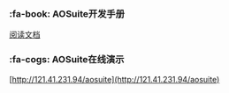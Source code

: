 ﻿###  :fa-book: AOSuite开发手册
[阅读文档](http://git.oschina.net/osworks/AOS/tree/master/doc)

###  :fa-cogs: AOSuite在线演示
[http://121.41.231.94/aosuite](http://121.41.231.94/aosuite)